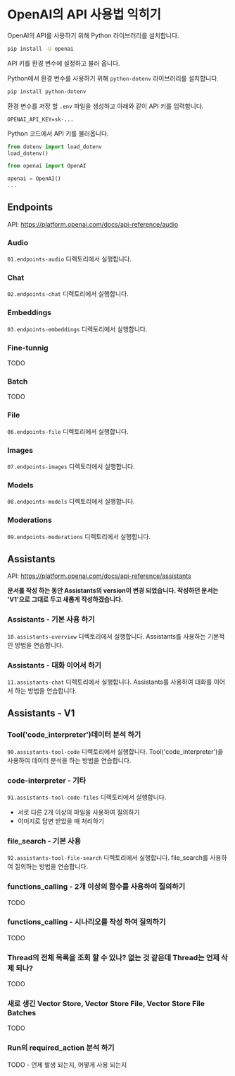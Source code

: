 # OpenAI의 API 사용법 익히기

OpenAI의 API를 사용하기 위해 Python 라이브러리를 설치합니다.

```bash
pip install -U openai
```

API 키를 환경 변수에 설정하고 불러 옵니다.

Python에서 환경 번수를 사용하기 위해 `python-dotenv` 라이브러리를 설치합니다.

```bash
pip install python-dotenv
```

환경 변수를 저장 할 `.env` 파일을 생성하고 아래와 같이 API 키를 입력합니다.

```shell
OPENAI_API_KEY=sk-...
```

Python 코드에서 API 키를 불러옵니다.

```python
from dotenv import load_dotenv
load_dotenv()

from openai import OpenAI

openai = OpenAI()
...
```

## Endpoints

API: <https://platform.openai.com/docs/api-reference/audio>

### Audio

`01.endpoints-audio` 디렉토리에서 실행합니다.

### Chat

`02.endpoints-chat` 디렉토리에서 실행합니다.

### Embeddings

`03.endpoints-embeddings` 디렉토리에서 실행합니다.

### Fine-tunnig

TODO
<!-- `04.endpoints-fine-tuning` 디렉토리에서 실행합니다. -->

### Batch

TODO
<!-- `05.endpoints-batch` 디렉토리에서 실행합니다. -->

### File

`06.endpoints-file` 디렉토리에서 실행합니다.

### Images

`07.endpoints-images` 디렉토리에서 실행합니다.

### Models

`08.endpoints-models` 디렉토리에서 실행합니다.

### Moderations

`09.endpoints-moderations` 디렉토리에서 실행합니다.

## Assistants

API: <https://platform.openai.com/docs/api-reference/assistants>

**문서를 작성 하는 동안 Assistants의 version이 변경 되었습니다. 작성하던 문서는 'V1'으로 그대로 두고 새롭게 작성하겠습니다.**

### Assistants - 기본 사용 하기

`10.assistants-overview` 디렉토리에서 실행합니다. Assistants를 사용하는 기본적인 방법을 연습합니다.

### Assistants - 대화 이어서 하기

`11.assistants-chat` 디렉토리에서 실행합니다. Assistants를 사용하여 대화를 이어서 하는 방법을 연습합니다.

## Assistants - V1

### Tool('code_interpreter')데이터 분석 하기

`90.assistants-tool-code` 디렉토리에서 실행합니다. Tool('code_interpreter')을 사용하여 데이터 분석을 하는 방법을 연습합니다.

### code-interpreter - 기타

`91.assistants-tool-code-files` 디렉토리에서 실행합니다.

- 서로 다른 2개 이상의 파일을 사용하여 질의하기
- 이미지로 답변 받았을 때 처리하기

### file_search - 기본 사용

`92.assistants-tool-file-search` 디렉토리에서 실행합니다. file_search를 사용하여 질의하는 방법을 연습합니다.

### functions_calling - 2개 이상의 함수를 사용하여 질의하기

TODO

### functions_calling - 시나리오를 작성 하여 질의하기

TODO

### Thread의 전체 목록을 조회 할 수 있나? 없는 것 같은데 Thread는 언제 삭제 되나?

TODO

### 새로 생긴 Vector Store, Vector Store File, Vector Store File Batches

TODO

### Run의 required_action 분석 하기

TODO - 언제 발생 되는지, 어떻게 사용 되는지
